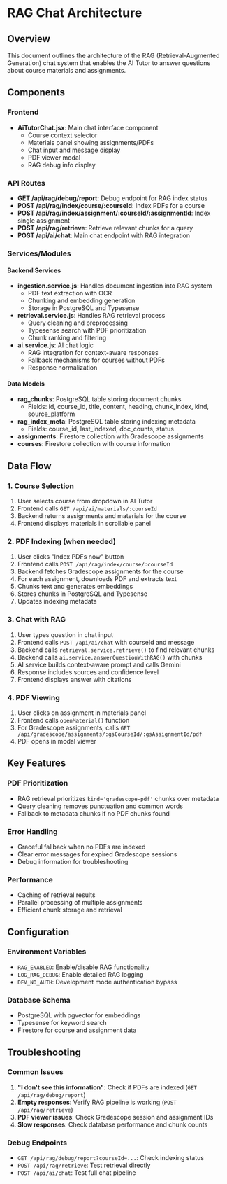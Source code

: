 # RAG Chat Architecture

## Overview
This document outlines the architecture of the RAG (Retrieval-Augmented Generation) chat system that enables the AI Tutor to answer questions about course materials and assignments.

## Components

### Frontend
- **AiTutorChat.jsx**: Main chat interface component
  - Course context selector
  - Materials panel showing assignments/PDFs
  - Chat input and message display
  - PDF viewer modal
  - RAG debug info display

### API Routes
- **GET /api/rag/debug/report**: Debug endpoint for RAG index status
- **POST /api/rag/index/course/:courseId**: Index PDFs for a course
- **POST /api/rag/index/assignment/:courseId/:assignmentId**: Index single assignment
- **POST /api/rag/retrieve**: Retrieve relevant chunks for a query
- **POST /api/ai/chat**: Main chat endpoint with RAG integration

### Services/Modules

#### Backend Services
- **ingestion.service.js**: Handles document ingestion into RAG system
  - PDF text extraction with OCR
  - Chunking and embedding generation
  - Storage in PostgreSQL and Typesense
- **retrieval.service.js**: Handles RAG retrieval process
  - Query cleaning and preprocessing
  - Typesense search with PDF prioritization
  - Chunk ranking and filtering
- **ai.service.js**: AI chat logic
  - RAG integration for context-aware responses
  - Fallback mechanisms for courses without PDFs
  - Response normalization

#### Data Models
- **rag_chunks**: PostgreSQL table storing document chunks
  - Fields: id, course_id, title, content, heading, chunk_index, kind, source_platform
- **rag_index_meta**: PostgreSQL table storing indexing metadata
  - Fields: course_id, last_indexed, doc_counts, status
- **assignments**: Firestore collection with Gradescope assignments
- **courses**: Firestore collection with course information

## Data Flow

### 1. Course Selection
1. User selects course from dropdown in AI Tutor
2. Frontend calls `GET /api/ai/materials/:courseId`
3. Backend returns assignments and materials for the course
4. Frontend displays materials in scrollable panel

### 2. PDF Indexing (when needed)
1. User clicks "Index PDFs now" button
2. Frontend calls `POST /api/rag/index/course/:courseId`
3. Backend fetches Gradescope assignments for the course
4. For each assignment, downloads PDF and extracts text
5. Chunks text and generates embeddings
6. Stores chunks in PostgreSQL and Typesense
7. Updates indexing metadata

### 3. Chat with RAG
1. User types question in chat input
2. Frontend calls `POST /api/ai/chat` with courseId and message
3. Backend calls `retrieval.service.retrieve()` to find relevant chunks
4. Backend calls `ai.service.answerQuestionWithRAG()` with chunks
5. AI service builds context-aware prompt and calls Gemini
6. Response includes sources and confidence level
7. Frontend displays answer with citations

### 4. PDF Viewing
1. User clicks on assignment in materials panel
2. Frontend calls `openMaterial()` function
3. For Gradescope assignments, calls `GET /api/gradescope/assignments/:gsCourseId/:gsAssignmentId/pdf`
4. PDF opens in modal viewer

## Key Features

### PDF Prioritization
- RAG retrieval prioritizes `kind='gradescope-pdf'` chunks over metadata
- Query cleaning removes punctuation and common words
- Fallback to metadata chunks if no PDF chunks found

### Error Handling
- Graceful fallback when no PDFs are indexed
- Clear error messages for expired Gradescope sessions
- Debug information for troubleshooting

### Performance
- Caching of retrieval results
- Parallel processing of multiple assignments
- Efficient chunk storage and retrieval

## Configuration

### Environment Variables
- `RAG_ENABLED`: Enable/disable RAG functionality
- `LOG_RAG_DEBUG`: Enable detailed RAG logging
- `DEV_NO_AUTH`: Development mode authentication bypass

### Database Schema
- PostgreSQL with pgvector for embeddings
- Typesense for keyword search
- Firestore for course and assignment data

## Troubleshooting

### Common Issues
1. **"I don't see this information"**: Check if PDFs are indexed (`GET /api/rag/debug/report`)
2. **Empty responses**: Verify RAG pipeline is working (`POST /api/rag/retrieve`)
3. **PDF viewer issues**: Check Gradescope session and assignment IDs
4. **Slow responses**: Check database performance and chunk counts

### Debug Endpoints
- `GET /api/rag/debug/report?courseId=...`: Check indexing status
- `POST /api/rag/retrieve`: Test retrieval directly
- `POST /api/ai/chat`: Test full chat pipeline